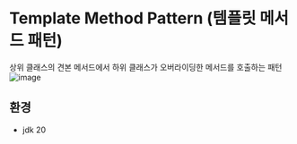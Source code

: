 # Template Method Pattern (템플릿 메서드 패턴)
상위 클래스의 견본 메서드에서 하위 클래스가 오버라이딩한 메서드를 호출하는 패턴
![image](https://github.com/yeen28/TIL/assets/48883549/8046007d-7a2d-48b8-837f-a8bfe612e6ba)


## 환경
* jdk 20
